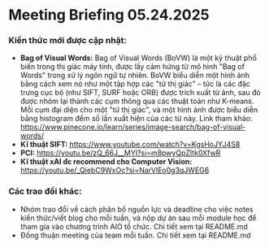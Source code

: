 # Meeting Briefing 05.24.2025
### Kiến thức mới được cập nhật:
- **Bag of Visual Words:** Bag of Visual Words (BoVW) là một kỹ thuật phổ biến trong thị giác máy tính, được lấy cảm hứng từ mô hình "Bag of Words" trong xử lý ngôn ngữ tự nhiên. BoVW biểu diễn một hình ảnh bằng cách xem nó như một tập hợp các "từ thị giác" – tức là các đặc trưng cục bộ (như SIFT, SURF hoặc ORB) được trích xuất từ ảnh, sau đó được nhóm lại thành các cụm thông qua các thuật toán như K-means. Mỗi cụm đại diện cho một "từ thị giác", và một hình ảnh được biểu diễn bằng histogram đếm số lần xuất hiện của các từ này. Link tham khảo: https://www.pinecone.io/learn/series/image-search/bag-of-visual-words/ 
- **Kĩ thuật SIFT:** https://www.youtube.com/watch?v=KgsHoJYJ4S8 
- **PCI:** https://youtu.be/zQ_66J__MYI?si=m8pwyQpZltk0XfwR
- **Kĩ thuật xAI đc recommend cho Computer Vision:** https://youtu.be/_QiebC9WxOc?si=NarVlEo0g3qJWEG6

### Các trao đổi khác:
- Nhóm trao đổi về cách phân bổ nguồn lực và deadline cho việc notes kiến thức/viết blog cho mỗi tuần, và nộp dự án sau mỗi module học để tham gia vào chương trình AIO tổ chức. Chi tiết xem tại README.md
- Đồng thuận meeting của team mỗi tuần. Chi tiết xem tại README.md
